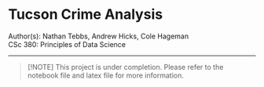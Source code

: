# Tucson Crime Analysis

Author(s): Nathan Tebbs, Andrew Hicks, Cole Hageman  
CSc 380: Principles of Data Science

---

> [!NOTE] This project is under completion. Please refer to the notebook file and latex file for more information.
